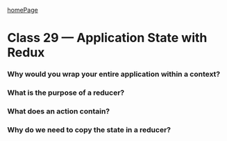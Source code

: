 
[homePage](https://henok-6411.github.io/reading-notes)
# Class 29 — Application State with Redux 


### Why would you wrap your entire application within a context?

### What is the purpose of a reducer?

### What does an action contain?

### Why do we need to copy the state in a reducer?
